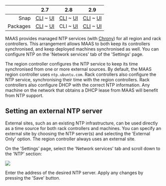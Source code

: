 <!-- deb-2-7-cli
||2.7|2.8|2.9|
|-----:|:-----:|:-----:|:-----:|
|Snap|[CLI](/t/ntp-services-snap-2-7-cli/2958) ~ [UI](/t/ntp-services-snap-2-7-ui/2959)|[CLI](/t/ntp-services-snap-2-8-cli/2960) ~ [UI](/t/ntp-services-snap-2-8-ui/2961)|[CLI](/t/ntp-services-snap-2-9-cli/2962) ~ [UI](/t/ntp-services-snap-2-9-ui/2963)|
|Packages|CLI ~ [UI](/t/ntp-services-deb-2-7-ui/2965)|[CLI](/t/ntp-services-deb-2-8-cli/2966) ~ [UI](/t/ntp-services-deb-2-8-ui/2967)|[CLI](/t/ntp-services-deb-2-9-cli/2968) ~ [UI](/t/ntp-services-deb-2-9-ui/2969)|
 deb-2-7-cli -->

<!-- deb-2-7-ui
||2.7|2.8|2.9|
|-----:|:-----:|:-----:|:-----:|
|Snap|[CLI](/t/ntp-services-snap-2-7-cli/2958) ~ [UI](/t/ntp-services-snap-2-7-ui/2959)|[CLI](/t/ntp-services-snap-2-8-cli/2960) ~ [UI](/t/ntp-services-snap-2-8-ui/2961)|[CLI](/t/ntp-services-snap-2-9-cli/2962) ~ [UI](/t/ntp-services-snap-2-9-ui/2963)|
|Packages|[CLI](/t/ntp-services-deb-2-7-cli/2964) ~ UI|[CLI](/t/ntp-services-deb-2-8-cli/2966) ~ [UI](/t/ntp-services-deb-2-8-ui/2967)|[CLI](/t/ntp-services-deb-2-9-cli/2968) ~ [UI](/t/ntp-services-deb-2-9-ui/2969)|
 deb-2-7-ui -->

||2.7|2.8|2.9|
|-----:|:-----:|:-----:|:-----:|
|Snap|[CLI](/t/ntp-services-snap-2-7-cli/2958) ~ [UI](/t/ntp-services-snap-2-7-ui/2959)|[CLI](/t/ntp-services-snap-2-8-cli/2960) ~ [UI](/t/ntp-services-snap-2-8-ui/2961)|[CLI](/t/ntp-services-snap-2-9-cli/2962) ~ [UI](/t/ntp-services-snap-2-9-ui/2963)|
|Packages|[CLI](/t/ntp-services-deb-2-7-cli/2964) ~ [UI](/t/ntp-services-deb-2-7-ui/2965)|CLI ~ [UI](/t/ntp-services-deb-2-8-ui/2967)|[CLI](/t/ntp-services-deb-2-9-cli/2968) ~ [UI](/t/ntp-services-deb-2-9-ui/2969)|

<!-- deb-2-8-ui
||2.7|2.8|2.9|
|-----:|:-----:|:-----:|:-----:|
|Snap|[CLI](/t/ntp-services-snap-2-7-cli/2958) ~ [UI](/t/ntp-services-snap-2-7-ui/2959)|[CLI](/t/ntp-services-snap-2-8-cli/2960) ~ [UI](/t/ntp-services-snap-2-8-ui/2961)|[CLI](/t/ntp-services-snap-2-9-cli/2962) ~ [UI](/t/ntp-services-snap-2-9-ui/2963)|
|Packages|[CLI](/t/ntp-services-deb-2-7-cli/2964) ~ [UI](/t/ntp-services-deb-2-7-ui/2965)|[CLI](/t/ntp-services-deb-2-8-cli/2966) ~ UI|[CLI](/t/ntp-services-deb-2-9-cli/2968) ~ [UI](/t/ntp-services-deb-2-9-ui/2969)|
 deb-2-8-ui -->

<!-- deb-2-9-cli
||2.7|2.8|2.9|
|-----:|:-----:|:-----:|:-----:|
|Snap|[CLI](/t/ntp-services-snap-2-7-cli/2958) ~ [UI](/t/ntp-services-snap-2-7-ui/2959)|[CLI](/t/ntp-services-snap-2-8-cli/2960) ~ [UI](/t/ntp-services-snap-2-8-ui/2961)|[CLI](/t/ntp-services-snap-2-9-cli/2962) ~ [UI](/t/ntp-services-snap-2-9-ui/2963)|
|Packages|[CLI](/t/ntp-services-deb-2-7-cli/2964) ~ [UI](/t/ntp-services-deb-2-7-ui/2965)|[CLI](/t/ntp-services-deb-2-8-cli/2966) ~ [UI](/t/ntp-services-deb-2-8-ui/2967)|CLI ~ [UI](/t/ntp-services-deb-2-9-ui/2969)|
 deb-2-9-cli -->

<!-- deb-2-9-ui
||2.7|2.8|2.9|
|-----:|:-----:|:-----:|:-----:|
|Snap|[CLI](/t/ntp-services-snap-2-7-cli/2958) ~ [UI](/t/ntp-services-snap-2-7-ui/2959)|[CLI](/t/ntp-services-snap-2-8-cli/2960) ~ [UI](/t/ntp-services-snap-2-8-ui/2961)|[CLI](/t/ntp-services-snap-2-9-cli/2962) ~ [UI](/t/ntp-services-snap-2-9-ui/2963)|
|Packages|[CLI](/t/ntp-services-deb-2-7-cli/2964) ~ [UI](/t/ntp-services-deb-2-7-ui/2965)|[CLI](/t/ntp-services-deb-2-8-cli/2966) ~ [UI](/t/ntp-services-deb-2-8-ui/2967)|[CLI](/t/ntp-services-deb-2-9-cli/2968) ~ UI|
 deb-2-9-ui -->

<!-- snap-2-7-cli
||2.7|2.8|2.9|
|-----:|:-----:|:-----:|:-----:|
|Snap|CLI ~ [UI](/t/ntp-services-snap-2-7-ui/2959)|[CLI](/t/ntp-services-snap-2-8-cli/2960) ~ [UI](/t/ntp-services-snap-2-8-ui/2961)|[CLI](/t/ntp-services-snap-2-9-cli/2962) ~ [UI](/t/ntp-services-snap-2-9-ui/2963)|
|Packages|[CLI](/t/ntp-services-deb-2-7-cli/2964) ~ [UI](/t/ntp-services-deb-2-7-ui/2965)|[CLI](/t/ntp-services-deb-2-8-cli/2966) ~ [UI](/t/ntp-services-deb-2-8-ui/2967)|[CLI](/t/ntp-services-deb-2-9-cli/2968) ~ [UI](/t/ntp-services-deb-2-9-ui/2969)|
 snap-2-7-cli -->

<!-- snap-2-7-ui
||2.7|2.8|2.9|
|-----:|:-----:|:-----:|:-----:|
|Snap|[CLI](/t/ntp-services-snap-2-7-cli/2958) ~ UI|[CLI](/t/ntp-services-snap-2-8-cli/2960) ~ [UI](/t/ntp-services-snap-2-8-ui/2961)|[CLI](/t/ntp-services-snap-2-9-cli/2962) ~ [UI](/t/ntp-services-snap-2-9-ui/2963)|
|Packages|[CLI](/t/ntp-services-deb-2-7-cli/2964) ~ [UI](/t/ntp-services-deb-2-7-ui/2965)|[CLI](/t/ntp-services-deb-2-8-cli/2966) ~ [UI](/t/ntp-services-deb-2-8-ui/2967)|[CLI](/t/ntp-services-deb-2-9-cli/2968) ~ [UI](/t/ntp-services-deb-2-9-ui/2969)|
 snap-2-7-ui -->

<!-- snap-2-8-cli
||2.7|2.8|2.9|
|-----:|:-----:|:-----:|:-----:|
|Snap|[CLI](/t/ntp-services-snap-2-7-cli/2958) ~ [UI](/t/ntp-services-snap-2-7-ui/2959)|CLI ~ [UI](/t/ntp-services-snap-2-8-ui/2961)|[CLI](/t/ntp-services-snap-2-9-cli/2962) ~ [UI](/t/ntp-services-snap-2-9-ui/2963)|
|Packages|[CLI](/t/ntp-services-deb-2-7-cli/2964) ~ [UI](/t/ntp-services-deb-2-7-ui/2965)|[CLI](/t/ntp-services-deb-2-8-cli/2966) ~ [UI](/t/ntp-services-deb-2-8-ui/2967)|[CLI](/t/ntp-services-deb-2-9-cli/2968) ~ [UI](/t/ntp-services-deb-2-9-ui/2969)|
 snap-2-8-cli -->

<!-- snap-2-8-ui
||2.7|2.8|2.9|
|-----:|:-----:|:-----:|:-----:|
|Snap|[CLI](/t/ntp-services-snap-2-7-cli/2958) ~ [UI](/t/ntp-services-snap-2-7-ui/2959)|[CLI](/t/ntp-services-snap-2-8-cli/2960) ~ UI|[CLI](/t/ntp-services-snap-2-9-cli/2962) ~ [UI](/t/ntp-services-snap-2-9-ui/2963)|
|Packages|[CLI](/t/ntp-services-deb-2-7-cli/2964) ~ [UI](/t/ntp-services-deb-2-7-ui/2965)|[CLI](/t/ntp-services-deb-2-8-cli/2966) ~ [UI](/t/ntp-services-deb-2-8-ui/2967)|[CLI](/t/ntp-services-deb-2-9-cli/2968) ~ [UI](/t/ntp-services-deb-2-9-ui/2969)|
 snap-2-8-ui -->

<!-- snap-2-9-cli
||2.7|2.8|2.9|
|-----:|:-----:|:-----:|:-----:|
|Snap|[CLI](/t/ntp-services-snap-2-7-cli/2958) ~ [UI](/t/ntp-services-snap-2-7-ui/2959)|[CLI](/t/ntp-services-snap-2-8-cli/2960) ~ [UI](/t/ntp-services-snap-2-8-ui/2961)|CLI ~ [UI](/t/ntp-services-snap-2-9-ui/2963)|
|Packages|[CLI](/t/ntp-services-deb-2-7-cli/2964) ~ [UI](/t/ntp-services-deb-2-7-ui/2965)|[CLI](/t/ntp-services-deb-2-8-cli/2966) ~ [UI](/t/ntp-services-deb-2-8-ui/2967)|[CLI](/t/ntp-services-deb-2-9-cli/2968) ~ [UI](/t/ntp-services-deb-2-9-ui/2969)|
 snap-2-9-cli -->

<!-- snap-2-9-ui
||2.7|2.8|2.9|
|-----:|:-----:|:-----:|:-----:|
|Snap|[CLI](/t/ntp-services-snap-2-7-cli/2958) ~ [UI](/t/ntp-services-snap-2-7-ui/2959)|[CLI](/t/ntp-services-snap-2-8-cli/2960) ~ [UI](/t/ntp-services-snap-2-8-ui/2961)|[CLI](/t/ntp-services-snap-2-9-cli/2962) ~ UI|
|Packages|[CLI](/t/ntp-services-deb-2-7-cli/2964) ~ [UI](/t/ntp-services-deb-2-7-ui/2965)|[CLI](/t/ntp-services-deb-2-8-cli/2966) ~ [UI](/t/ntp-services-deb-2-8-ui/2967)|[CLI](/t/ntp-services-deb-2-9-cli/2968) ~ [UI](/t/ntp-services-deb-2-9-ui/2969)|
 snap-2-9-ui -->

MAAS provides managed NTP services (with [Chrony](https://chrony.tuxfamily.org/)) for all region and rack controllers. This arrangement allows MAAS to both keep its controllers synchronised, and keep deployed machines synchronised as well. You can configure NTP on the 'Network services' tab of the 'Settings' page.

The region controller configures the NTP service to keep its time synchronised from one or more external sources. By default, the MAAS region controller uses `ntp.ubuntu.com`. Rack controllers also configure the NTP service, synchronising their time with the region controllers.  Rack controllers also configure DHCP with the correct NTP information. Any machine on the network that obtains a DHCP lease from MAAS will benefit from NTP support.

<h2 id="heading--setting-ntp-server">Setting an external NTP server</h2>

External sites, such as an existing NTP infrastructure, can be used directly as a time source for both rack controllers and machines. You can specify an external site by choosing the NTP server(s) and selecting the 'External Only' option. The region controller always uses an external site.

On the 'Settings' page, select the 'Network services' tab and scroll down to the 'NTP' section:

<a href="https://assets.ubuntu.com/v1/69180b4a-installconfig-network-ntp__2.6-configure-ntp.png" target = "_blank"><img src="https://assets.ubuntu.com/v1/69180b4a-installconfig-network-ntp__2.6-configure-ntp.png"></a>

Enter the address of the desired NTP server. Apply any changes by pressing the 'Save' button.

<!-- LINKS -->